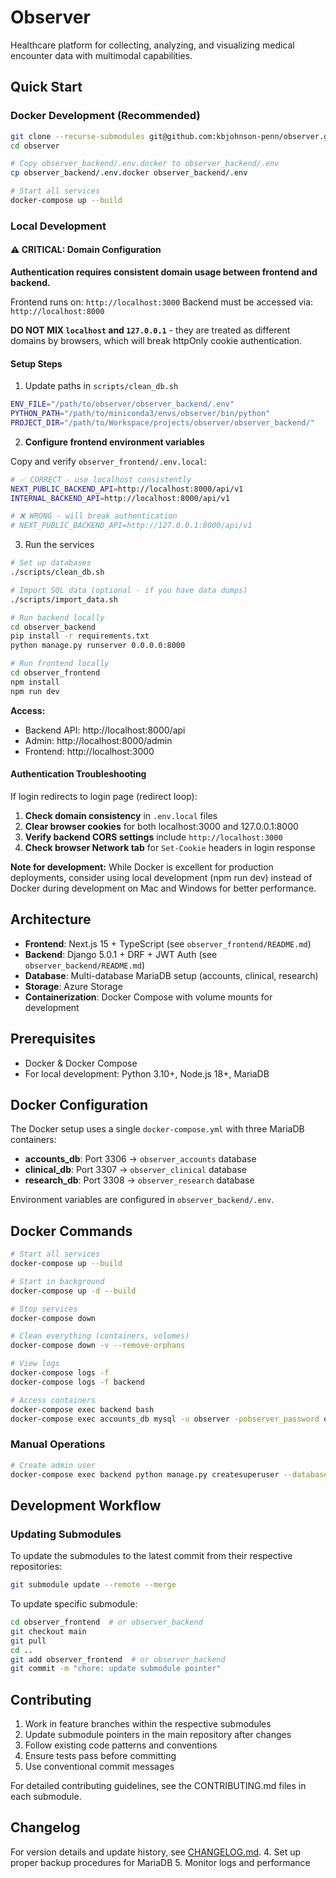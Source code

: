# Observer

Healthcare platform for collecting, analyzing, and visualizing medical encounter data with multimodal capabilities.

## Quick Start

### Docker Development (Recommended)

```bash
git clone --recurse-submodules git@github.com:kbjohnson-penn/observer.git
cd observer

# Copy observer_backend/.env.docker to observer_backend/.env
cp observer_backend/.env.docker observer_backend/.env

# Start all services
docker-compose up --build
```

### Local Development

#### ⚠️ CRITICAL: Domain Configuration

**Authentication requires consistent domain usage between frontend and backend.**

Frontend runs on: `http://localhost:3000`
Backend must be accessed via: `http://localhost:8000`

**DO NOT MIX `localhost` and `127.0.0.1`** - they are treated as different domains by browsers, which will break httpOnly cookie authentication.

#### Setup Steps

1. Update paths in `scripts/clean_db.sh`

```bash
ENV_FILE="/path/to/observer/observer_backend/.env"
PYTHON_PATH="/path/to/miniconda3/envs/observer/bin/python"
PROJECT_DIR="/path/to/Workspace/projects/observer/observer_backend/"
```

2. **Configure frontend environment variables**

Copy and verify `observer_frontend/.env.local`:
```bash
# ✅ CORRECT - use localhost consistently
NEXT_PUBLIC_BACKEND_API=http://localhost:8000/api/v1
INTERNAL_BACKEND_API=http://localhost:8000/api/v1

# ❌ WRONG - will break authentication
# NEXT_PUBLIC_BACKEND_API=http://127.0.0.1:8000/api/v1
```

3. Run the services

```bash
# Set up databases
./scripts/clean_db.sh

# Import SQL data (optional - if you have data dumps)
./scripts/import_data.sh

# Run backend locally
cd observer_backend
pip install -r requirements.txt
python manage.py runserver 0.0.0.0:8000

# Run frontend locally
cd observer_frontend
npm install
npm run dev
```

**Access:**
- Backend API: http://localhost:8000/api
- Admin: http://localhost:8000/admin
- Frontend: http://localhost:3000

#### Authentication Troubleshooting

If login redirects to login page (redirect loop):

1. **Check domain consistency** in `.env.local` files
2. **Clear browser cookies** for both localhost:3000 and 127.0.0.1:8000
3. **Verify backend CORS settings** include `http://localhost:3000`
4. **Check browser Network tab** for `Set-Cookie` headers in login response

**Note for development:** While Docker is excellent for production deployments, consider using local development (npm run dev) instead of Docker during development on Mac and Windows for better performance.

## Architecture

- **Frontend**: Next.js 15 + TypeScript (see `observer_frontend/README.md`)
- **Backend**: Django 5.0.1 + DRF + JWT Auth (see `observer_backend/README.md`)
- **Database**: Multi-database MariaDB setup (accounts, clinical, research)
- **Storage**: Azure Storage
- **Containerization**: Docker Compose with volume mounts for development

## Prerequisites

- Docker & Docker Compose
- For local development: Python 3.10+, Node.js 18+, MariaDB

## Docker Configuration

The Docker setup uses a single `docker-compose.yml` with three MariaDB containers:

- **accounts_db**: Port 3306 → `observer_accounts` database
- **clinical_db**: Port 3307 → `observer_clinical` database  
- **research_db**: Port 3308 → `observer_research` database

Environment variables are configured in `observer_backend/.env`.

## Docker Commands

```bash
# Start all services
docker-compose up --build

# Start in background
docker-compose up -d --build

# Stop services
docker-compose down

# Clean everything (containers, volumes)
docker-compose down -v --remove-orphans

# View logs
docker-compose logs -f
docker-compose logs -f backend

# Access containers
docker-compose exec backend bash
docker-compose exec accounts_db mysql -u observer -pobserver_password observer_accounts
```

### Manual Operations

```bash
# Create admin user
docker-compose exec backend python manage.py createsuperuser --database=accounts
```

## Development Workflow

### Updating Submodules

To update the submodules to the latest commit from their respective repositories:

```bash
git submodule update --remote --merge
```

To update specific submodule:

```bash
cd observer_frontend  # or observer_backend
git checkout main
git pull
cd ..
git add observer_frontend  # or observer_backend
git commit -m "chore: update submodule pointer"
```

## Contributing

1. Work in feature branches within the respective submodules
2. Update submodule pointers in the main repository after changes
3. Follow existing code patterns and conventions
4. Ensure tests pass before committing
5. Use conventional commit messages

For detailed contributing guidelines, see the CONTRIBUTING.md files in each submodule.

## Changelog

For version details and update history, see [CHANGELOG.md](CHANGELOG.md).
4. Set up proper backup procedures for MariaDB
5. Monitor logs and performance
